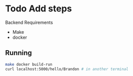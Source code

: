 # Todo Add steps


Backend Requirements
* Make
* docker


## Running
```bash
make docker build-run
curl localhost:5000/hello/Brandon # in another terminal
```